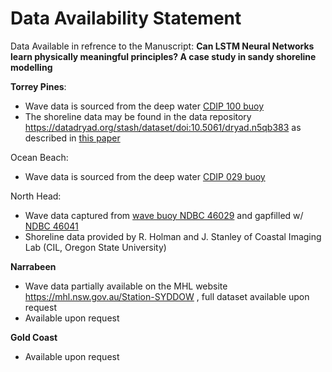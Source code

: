 # Data Availability Statement

Data Available in refrence to the Manuscript: **Can LSTM Neural Networks learn physically meaningful principles? A case study in sandy shoreline modelling**

**Torrey Pines**:
  - Wave data is sourced from the deep water [CDIP 100 buoy](https://cdip.ucsd.edu/m/products/?stn=100p1&param=waveHs)
  - The shoreline data may be found in the data repository https://datadryad.org/stash/dataset/doi:10.5061/dryad.n5qb383 as described in [this paper](https://www.nature.com/articles/s41597-019-0167-6)
  
Ocean Beach:
  - Wave data is sourced from the deep water [CDIP 029 buoy](https://cdip.ucsd.edu/m/products/?stn=029p1)

North Head:
   
  - Wave data captured from [wave buoy NDBC 46029](https://www.ndbc.noaa.gov/station_page.php?station=46029) and gapfilled w/ [NDBC 46041](https://www.ndbc.noaa.gov/station_page.php?station=46041)
  - Shoreline data provided by R. Holman and J. Stanley of Coastal Imaging Lab (CIL, Oregon State University)

**Narrabeen**
  - Wave data partially available on the MHL website https://mhl.nsw.gov.au/Station-SYDDOW , full dataset available upon request
  - Available upon request
  
**Gold Coast**
  - Available upon request
    

